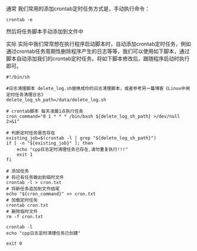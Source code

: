 通常
我们常用的添加crontab定时任务方式是，手动执行命令：
``` linux
crontab -e
```
然后将任务脚本手动添加到文件中

实际
实际中我们常常想在执行程序启动脚本时，自动添加crontab定时任务，例如通过crontab任务周期性删除程序产生的日志等等，我们可以使用如下脚本，通过脚本自动添加我们的crontab定时任务。将如下脚本修改后，跟随程序启动时执行即可。
```linux
#!/bin/sh

#日志清理脚本 delete_log.sh替换成你的日志清理脚本，或者参考另一篇博客《Linux中用定时任务清理日志》
delete_log_sh_path=/data/delete_log.sh

# crontab脚本 每天凌晨1点执行任务
cron_command="0 1 * * * /bin/bash ${delete_log_sh_path} >/dev/null 2>&1"

# 判断定时任务是否存在
existing_job=$(crontab -l | grep "${delete_log_sh_path}")
if [ -n "${existing_job}" ]; then
    echo "cpp日志定时清理任务已存在,请勿重复执行!!!"
    exit 1
fi

# 添加任务
# 将已有任务输出到临时文件
crontab -l > cron.txt
# 将新任务追加到文件结尾
echo "${cron_command}" >> cron.txt
# 加载定时任务
crontab cron.txt
# 删除临时文件
rm -f cron.txt

crontab -l
echo "cpp日志定时清理任务已创建"

exit 0
```